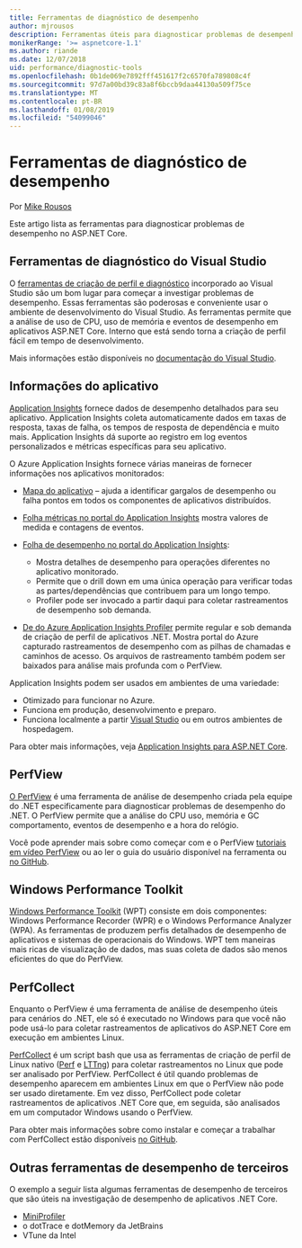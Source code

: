 ```yaml
---
title: Ferramentas de diagnóstico de desempenho
author: mjrousos
description: Ferramentas úteis para diagnosticar problemas de desempenho em aplicativos ASP.NET Core.
monikerRange: '>= aspnetcore-1.1'
ms.author: riande
ms.date: 12/07/2018
uid: performance/diagnostic-tools
ms.openlocfilehash: 0b1de069e7892fff451617f2c6570fa789808c4f
ms.sourcegitcommit: 97d7a00bd39c83a8f6bccb9daa44130a509f75ce
ms.translationtype: MT
ms.contentlocale: pt-BR
ms.lasthandoff: 01/08/2019
ms.locfileid: "54099046"
---
```

# <a name="performance-diagnostic-tools"></a>Ferramentas de diagnóstico de desempenho

Por [Mike Rousos](https://github.com/mjrousos)

Este artigo lista as ferramentas para diagnosticar problemas de desempenho no ASP.NET Core.

## <a name="visual-studio-diagnostic-tools"></a>Ferramentas de diagnóstico do Visual Studio

O [ferramentas de criação de perfil e diagnóstico](/visualstudio/profiling) incorporado ao Visual Studio são um bom lugar para começar a investigar problemas de desempenho. Essas ferramentas são poderosas e conveniente usar o ambiente de desenvolvimento do Visual Studio. As ferramentas permite que a análise de uso de CPU, uso de memória e eventos de desempenho em aplicativos ASP.NET Core. Interno que está sendo torna a criação de perfil fácil em tempo de desenvolvimento.

Mais informações estão disponíveis no [documentação do Visual Studio](/visualstudio/profiling/profiling-overview).

## <a name="application-insights"></a>Informações do aplicativo

[Application Insights](/azure/application-insights/app-insights-overview) fornece dados de desempenho detalhados para seu aplicativo. Application Insights coleta automaticamente dados em taxas de resposta, taxas de falha, os tempos de resposta de dependência e muito mais. Application Insights dá suporte ao registro em log eventos personalizados e métricas específicas para seu aplicativo.

O Azure Application Insights fornece várias maneiras de fornecer informações nos aplicativos monitorados:

- [Mapa do aplicativo](/azure/application-insights/app-insights-app-map) – ajuda a identificar gargalos de desempenho ou falha pontos em todos os componentes de aplicativos distribuídos.
- [Folha métricas no portal do Application Insights](/azure/application-insights/app-insights-metrics-explorer?toc=/azure/azure-monitor/toc.json) mostra valores de medida e contagens de eventos.
- [Folha de desempenho no portal do Application Insights](/azure/application-insights/app-insights-tutorial-performance):

  - Mostra detalhes de desempenho para operações diferentes no aplicativo monitorado.
  - Permite que o drill down em uma única operação para verificar todas as partes/dependências que contribuem para um longo tempo.
  - Profiler pode ser invocado a partir daqui para coletar rastreamentos de desempenho sob demanda.

- [De do Azure Application Insights Profiler](/azure/azure-monitor/app/profiler) permite regular e sob demanda de criação de perfil de aplicativos .NET.  Mostra portal do Azure capturado rastreamentos de desempenho com as pilhas de chamadas e caminhos de acesso. Os arquivos de rastreamento também podem ser baixados para análise mais profunda com o PerfView.

Application Insights podem ser usados em ambientes de uma variedade:

* Otimizado para funcionar no Azure.
* Funciona em produção, desenvolvimento e preparo.
* Funciona localmente a partir [Visual Studio](/azure/application-insights/app-insights-visual-studio) ou em outros ambientes de hospedagem.

Para obter mais informações, veja [Application Insights para ASP.NET Core](/azure/application-insights/app-insights-asp-net-core).

## <a name="perfview"></a>PerfView

[O PerfView](https://github.com/Microsoft/perfview) é uma ferramenta de análise de desempenho criada pela equipe do .NET especificamente para diagnosticar problemas de desempenho do .NET. O PerfView permite que a análise do CPU uso, memória e GC comportamento, eventos de desempenho e a hora do relógio.

Você pode aprender mais sobre como começar com e o PerfView [tutoriais em vídeo PerfView](http://channel9.msdn.com/Series/PerfView-Tutorial) ou ao ler o guia do usuário disponível na ferramenta ou [no GitHub](https://github.com/Microsoft/perfview).

## <a name="windows-performance-toolkit"></a>Windows Performance Toolkit

[Windows Performance Toolkit](/windows-hardware/test/wpt/) (WPT) consiste em dois componentes: Windows Performance Recorder (WPR) e o Windows Performance Analyzer (WPA). As ferramentas de produzem perfis detalhados de desempenho de aplicativos e sistemas de operacionais do Windows. WPT tem maneiras mais ricas de visualização de dados, mas suas coleta de dados são menos eficientes do que do PerfView.

## <a name="perfcollect"></a>PerfCollect

Enquanto o PerfView é uma ferramenta de análise de desempenho úteis para cenários do .NET, ele só é executado no Windows para que você não pode usá-lo para coletar rastreamentos de aplicativos do ASP.NET Core em execução em ambientes Linux.

[PerfCollect](https://github.com/dotnet/coreclr/blob/master/Documentation/project-docs/linux-performance-tracing.md) é um script bash que usa as ferramentas de criação de perfil de Linux nativo ([Perf](https://perf.wiki.kernel.org/index.php/Main_Page) e [LTTng](https://lttng.org/)) para coletar rastreamentos no Linux que pode ser analisado por PerfView. PerfCollect é útil quando problemas de desempenho aparecem em ambientes Linux em que o PerfView não pode ser usado diretamente. Em vez disso, PerfCollect pode coletar rastreamentos de aplicativos .NET Core que, em seguida, são analisados em um computador Windows usando o PerfView.

Para obter mais informações sobre como instalar e começar a trabalhar com PerfCollect estão disponíveis [no GitHub](https://github.com/dotnet/coreclr/blob/master/Documentation/project-docs/linux-performance-tracing.md).

## <a name="other-third-party-performance-tools"></a>Outras ferramentas de desempenho de terceiros

O exemplo a seguir lista algumas ferramentas de desempenho de terceiros que são úteis na investigação de desempenho de aplicativos .NET Core.

- [MiniProfiler](https://miniprofiler.com/)
- o dotTrace e dotMemory da JetBrains
- VTune da Intel
